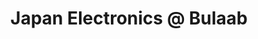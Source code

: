 ---
title: "Japan Electronics @ Bulaab"
url: /karachi/japan-electronics-at-bulaab/
shop: electronics
---